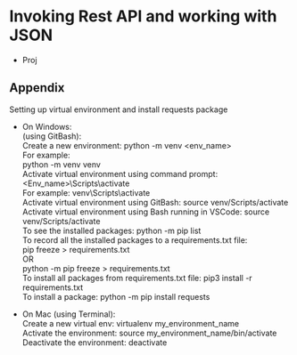 
# Invoking Rest API and working with JSON
- Proj




## Appendix

Setting up virtual environment and install requests package
- On Windows:  
    (using GitBash):  
    Create a new environment: python -m venv <env_name>  
    For example:  
    python -m venv venv  
    Activate virtual environment using command prompt:  
    <Env_name>\Scripts\activate  
    For example: venv\Scripts\activate  
    Activate virtual environment using GitBash: source venv/Scripts/activate  
    Activate virtual environment using Bash running in VSCode: source venv/Scripts/activate  
    To see the installed packages: python -m pip list  
    To record all the installed packages to a requirements.txt file:  
    pip freeze > requirements.txt  
    OR  
    python -m pip freeze > requirements.txt  
    To install all packages from requirements.txt file: pip3 install -r requirements.txt  
    To install a package: python -m pip install requests  


- On Mac (using Terminal):  
    Create a new virtual env: virtualenv my_environment_name  
    Activate the environment: source my_environment_name/bin/activate
    Deactivate the environment: deactivate





